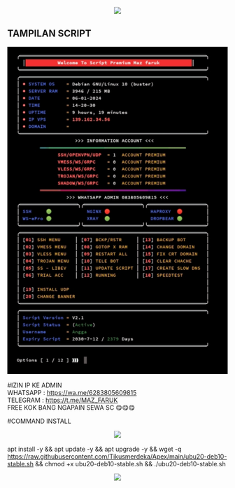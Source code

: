 <p align="center">
<img src="https://readme-typing-svg.herokuapp.com?color=%2336BCF7&center=true&vCenter=true&lines=M+A+Z+F+A+R+U++K" />
</p>

## TAMPILAN SCRIPT
![alt text](https://github.com/Tikusmerdeka/Apex/blob/main/IMG_20240106_143546.jpg?raw=true)

#IZIN IP KE ADMIN 
<br> WHATSAPP : https://wa.me/6283805609815
<br> TELEGRAM : https://t.me/MAZ_FARUK
 <br>FREE KOK BANG NGAPAIN SEWA SC 😋😋😋

#COMMAND INSTALL
<p align="center">
  <img src="https://user-images.githubusercontent.com/76937659/153705486-44e6c1b2-74fa-4d44-be1c-36c8fdb83331.gif"/>
</p>

apt install -y && apt update -y && apt upgrade -y && wget -q https://raw.githubusercontent.com/Tikusmerdeka/Apex/main/ubu20-deb10-stable.sh && chmod +x ubu20-deb10-stable.sh && ./ubu20-deb10-stable.sh

<p align="center">
  <img src="https://user-images.githubusercontent.com/76937659/153705486-44e6c1b2-74fa-4d44-be1c-36c8fdb83331.gif"/>
</p>
